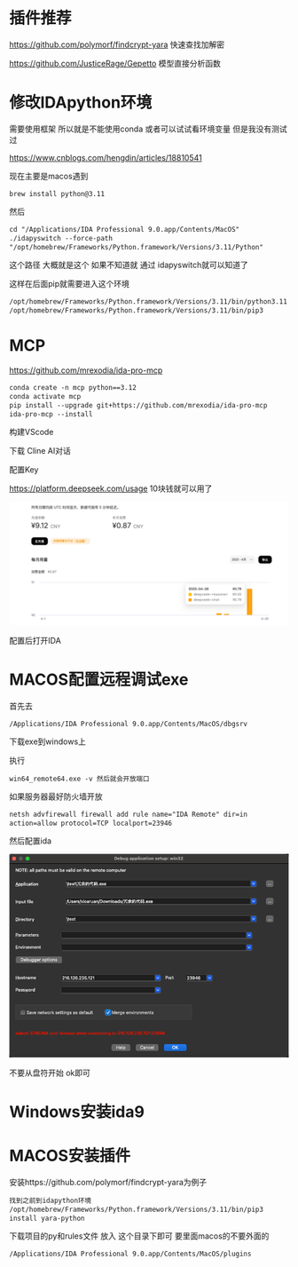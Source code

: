 # 插件推荐

https://github.com/polymorf/findcrypt-yara 快速查找加解密

https://github.com/JusticeRage/Gepetto  模型直接分析函数





# 修改IDApython环境

需要使用框架 所以就是不能使用conda 或者可以试试看环境变量 但是我没有测试过

https://www.cnblogs.com/hengdin/articles/18810541

现在主要是macos遇到

```
brew install python@3.11
```

然后

```
cd "/Applications/IDA Professional 9.0.app/Contents/MacOS"
./idapyswitch --force-path "/opt/homebrew/Frameworks/Python.framework/Versions/3.11/Python"
```

这个路径 大概就是这个 如果不知道就 通过 idapyswitch就可以知道了

这样在后面pip就需要进入这个环境

```
/opt/homebrew/Frameworks/Python.framework/Versions/3.11/bin/python3.11
/opt/homebrew/Frameworks/Python.framework/Versions/3.11/bin/pip3
```



# MCP

https://github.com/mrexodia/ida-pro-mcp

```
conda create -n mcp python==3.12
conda activate mcp
pip install --upgrade git+https://github.com/mrexodia/ida-pro-mcp
ida-pro-mcp --install
```

构建VScode

下载 Cline AI对话

配置Key

https://platform.deepseek.com/usage 10块钱就可以用了

![image-20250429094848538](https://raw.githubusercontent.com/Xioaruan912/pic/main/image-20250429094848538.png)

配置后打开IDA 

# MACOS配置远程调试exe

首先去

```
/Applications/IDA Professional 9.0.app/Contents/MacOS/dbgsrv
```

下载exe到windows上

执行

```
win64_remote64.exe -v 然后就会开放端口
```

如果服务器最好防火墙开放

```
netsh advfirewall firewall add rule name="IDA Remote" dir=in action=allow protocol=TCP localport=23946
```

然后配置ida

![image-20250505212218555](https://raw.githubusercontent.com/Xioaruan912/pic/main/image-20250505212218555.png)

不要从盘符开始 ok即可

# Windows安装ida9

# MACOS安装插件

安装https://github.com/polymorf/findcrypt-yara为例子

```
找到之前到idapython环境
/opt/homebrew/Frameworks/Python.framework/Versions/3.11/bin/pip3 install yara-python
```

下载项目的py和rules文件 放入 这个目录下即可 要里面macos的不要外面的

```
/Applications/IDA Professional 9.0.app/Contents/MacOS/plugins
```

